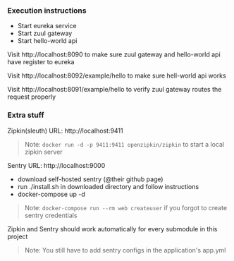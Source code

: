 ### Execution instructions
- Start eureka service
- Start zuul gateway
- Start hello-world api


Visit http://localhost:8090 to make sure zuul gateway and hello-world api have register to eureka

Visit http://localhost:8092/example/hello to make sure hell-world api works

Visit http://localhost:8091/example/hello to verify zuul gateway routes the request properly

### Extra stuff
Zipkin(sleuth) URL: http://localhost:9411
> Note: `docker run -d -p 9411:9411 openzipkin/zipkin` to start a local zipkin server

Sentry URL: http://localhost:9000
- download self-hosted sentry (@their github page)
- run ./install.sh in downloaded directory and follow instructions
- docker-compose up -d
> Note: `docker-compose run --rm web createuser`   if you forgot to create sentry credentials

Zipkin and Sentry should work automatically for every submodule in this project
> Note: You still have to add sentry configs in the application's app.yml
